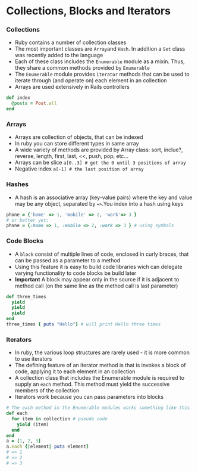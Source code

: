 # Collections, Blocks and Iterators

### Collections
- Ruby contains a number of collection classes
- The most important classes are `Array`and `Hash`. In addition a `Set` class was recently added to the language
- Each of these class includes the `Enumerable` module as a mixin. Thus, they share a common methods provided by `Enumerable`
- The `Enumerable` module provides `iterator` methods that can be used to iterate through (and operate on) each element in an collection
- Arrays are used extensively in Rails controllers
```ruby
def index
  @posts = Post.all
end
```

### Arrays
- Arrays are collection of objects, that can be indexed
- In ruby you can store different types in same array
- A wide variety of methods are provided by Array class: sort, inclue?, reverse, length, first, last, <<, push, pop, etc...
- Arrays can be slice `a[0..3] # get the 0 until 3 positions of array`
- Negative index `a[-1] # the last position of array`

### Hashes
- A hash is an associative array (key-value pairs) where the key and value may be any object, separated by `=>`.You index into a hash using keys
```ruby
phone = {'home' => 1, 'mobile' => 2, 'work'=> 3 }
# or better yet:
phone = {:home => 1, :mobile => 2, :work => 3 } # using symbols
```

### Code Blocks

- A `block` consist of multiple lines of code, enclosed in curly braces, that can be passed as a parameter to a method
- Using this feature it is easy to build code libraries wich can delegate varying functionality to code blocks be build later
- **Important** A block may appear only in the source if it is adjacent to method call (on the same line as the method call is last parameter)
```ruby
def three_times
  yield
  yield
  yield
end
three_times { puts "Hello"} # will print Hello three times
```

### Iterators
- In ruby, the various loop structures are rarely used - it is more common to use iterators
- The defining feature of an iterator method is that is invokes a block of code, applying it to each element in an collection
- A collection class that includes the Enumerable module is required to supply an `each` method. This method must yield the successive members of the collection
- Iterators work because you can pass parameters into blocks
```ruby
# The each method in the Enumerable modules works something like this
def each
  for item in collection # pseudo code
    yield (item)
  end
end
a = [1, 2, 3]
a.each {|element| puts element}
# => 1
# => 2
# => 3
```
